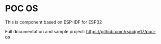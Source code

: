 # POC OS

This is component based on ESP-IDF for ESP32 

Full documentation and sample project: https://github.com/rsjudge17/poc-os
